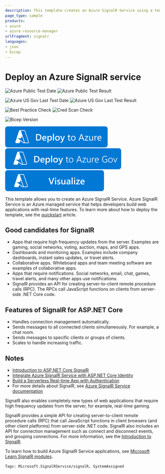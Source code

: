 ```yaml
---
description: This template creates an Azure SignalR Service using a template.
page_type: sample
products:
- azure
- azure-resource-manager
urlFragment: signalr
languages:
- json
- bicep
---
```

# Deploy an Azure SignalR service

![Azure Public Test Date](https://azurequickstartsservice.blob.core.windows.net/badges/quickstarts/microsoft.signalrservice/signalr/PublicLastTestDate.svg)
![Azure Public Test Result](https://azurequickstartsservice.blob.core.windows.net/badges/quickstarts/microsoft.signalrservice/signalr/PublicDeployment.svg)

![Azure US Gov Last Test Date](https://azurequickstartsservice.blob.core.windows.net/badges/quickstarts/microsoft.signalrservice/signalr/FairfaxLastTestDate.svg)
![Azure US Gov Last Test Result](https://azurequickstartsservice.blob.core.windows.net/badges/quickstarts/microsoft.signalrservice/signalr/FairfaxDeployment.svg)

![Best Practice Check](https://azurequickstartsservice.blob.core.windows.net/badges/quickstarts/microsoft.signalrservice/signalr/BestPracticeResult.svg)
![Cred Scan Check](https://azurequickstartsservice.blob.core.windows.net/badges/quickstarts/microsoft.signalrservice/signalr/CredScanResult.svg)

![Bicep Version](https://azurequickstartsservice.blob.core.windows.net/badges/quickstarts/microsoft.signalrservice/signalr/BicepVersion.svg)

[![Deploy To Azure](https://raw.githubusercontent.com/Azure/azure-quickstart-templates/master/1-CONTRIBUTION-GUIDE/images/deploytoazure.svg?sanitize=true)](https://portal.azure.com/#create/Microsoft.Template/uri/https%3A%2F%2Fraw.githubusercontent.com%2FAzure%2Fazure-quickstart-templates%2Fmaster%2Fquickstarts%2Fmicrosoft.signalrservice%2Fsignalr%2Fazuredeploy.json)
[![Deploy To Azure US Gov](https://raw.githubusercontent.com/Azure/azure-quickstart-templates/master/1-CONTRIBUTION-GUIDE/images/deploytoazuregov.svg?sanitize=true)](https://portal.azure.us/#create/Microsoft.Template/uri/https%3A%2F%2Fraw.githubusercontent.com%2FAzure%2Fazure-quickstart-templates%2Fmaster%2Fquickstarts%2Fmicrosoft.signalrservice%2Fsignalr%2Fazuredeploy.json)
[![Visualize](https://raw.githubusercontent.com/Azure/azure-quickstart-templates/master/1-CONTRIBUTION-GUIDE/images/visualizebutton.svg?sanitize=true)](http://armviz.io/#/?load=https%3A%2F%2Fraw.githubusercontent.com%2FAzure%2Fazure-quickstart-templates%2Fmaster%2Fquickstarts%2Fmicrosoft.signalrservice%2Fsignalr%2Fazuredeploy.json)

This template allows you to create an Azure SignalR Service. Azure SignalR Service is an Azure managed service that helps developers build web applications with real-time features. To learn more about how to deploy the template, see the [quickstart](https://docs.microsoft.com/azure/azure-signalr/signalr-quickstart-azure-signalr-service-arm-template) article.

## Good candidates for SignalR

- Apps that require high frequency updates from the server. Examples are gaming, social networks, voting, auction, maps, and GPS apps.
- Dashboards and monitoring apps. Examples include company dashboards, instant sales updates, or travel alerts.
- Collaborative apps. Whiteboard apps and team meeting software are examples of collaborative apps.
- Apps that require notifications. Social networks, email, chat, games, travel alerts, and many other apps use notifications.
- SignalR provides an API for creating server-to-client remote procedure calls (RPC). The RPCs call JavaScript functions on clients from server-side .NET Core code.

## Features of SignalR for ASP.NET Core

- Handles connection management automatically.
- Sends messages to all connected clients simultaneously. For example, a chat room.
- Sends messages to specific clients or groups of clients.
- Scales to handle increasing traffic.

## Notes

- [Introduction to ASP.NET Core SignalR](https://docs.microsoft.com/aspnet/core/signalr/introduction?view=aspnetcore-3.0)
- [Integrate Azure SignalR Service with ASP.NET Core Identity](https://docs.microsoft.com/azure/azure-signalr/signalr-authenticate-oauth)
- [Build a Serverless Real-time App with Authentication](https://docs.microsoft.com/azure/azure-signalr/signalr-tutorial-authenticate-azure-functions)
- For more details about SignalR, see [Azure SignalR Service documentation](https://docs.microsoft.com/azure/azure-signalr)

SignalR also enables completely new types of web applications that require high frequency updates from the server, for example, real-time gaming.

SignalR provides a simple API for creating server-to-client remote procedure calls (RPC) that call JavaScript functions in client browsers (and other client platforms) from server-side .NET code. SignalR also includes an API for connection management such as connect and disconnect events, and grouping connections. For more information, see the [Introduction to SignalR](https://docs.microsoft.com/aspnet/signalr/overview/getting-started/introduction-to-signalr).

To learn how to build Azure SignalR Service applications, see [Microsoft Learn SignalR modules](https://docs.microsoft.com/learn/modules/automatic-update-of-a-webapp-using-azure-functions-and-signalr/).

`Tags: Microsoft.SignalRService/signalR, SystemAssigned`
